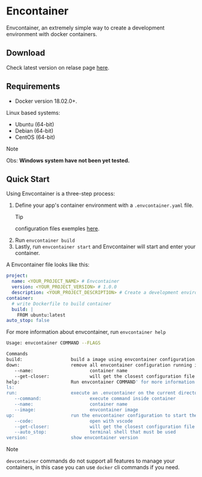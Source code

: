 # Encontainer
Envcontainer, an extremely simple way to create a development environment with docker containers.

## Download
Check latest version on relase page [here](https://github.com/ErickMaria/envcontainer/releases).

## Requirements

- Docker version 18.02.0+.

Linux based systems:
- Ubuntu (64-bit)
- Debian (64-bit)
- CentOS (64-bit)
> [!NOTE] 
> Obs: **Windows system have not been yet tested.**


## Quick Start

Using Envcontainer is a three-step process:

1. Define your app's container environment with a `.envcontainer.yaml` file.
    > [!TIP]
    > configuration files exemples [here](docs/configuration-files/READMED.md).
2. Run `envcontainer build`
3. Lastly, run `envcontainer start` and Envcontainer will start and enter your container.

A Envcontainer file looks like this:

```yaml
project:
  name: <YOUR_PROJECT_NAME> # Envcontainer
  version: <YOUR_PROJECT_VERSION> # 1.0.0
  description: <YOUR_PROJECT_DESCRIPTION> # Create a development environment for Envcontainer Application.
container:
  # write Dockerfile to build container
  build: |
    FROM ubuntu:latest
auto_stop: false

```
For more information about envcontainer, run `envcontainer help` 
 
 ```bash
Usage: envcontainer COMMAND --FLAGS

Commands
build:                  build a image using envcontainer configuration in the current directory
down:                   remove all envcontainer configuration running in the current directory
    --name:                     container name
    --get-closer:               will get the closest configuration file and remove all envcontainer
help:                   Run envcontainer COMMAND' for more information on a command. See: 'envcontainer help'
ls:     
run:                    execute an .envcontainer on the current directory without saving it locally
    --command:                  execute command inside container
    --name:                     container name
    --image:                    envcontainer image
up:                     run the envcontainer configuration to start the container and link it to the current directory
    --code:                     open with vscode
    --get-closer:               will get the closest configuration file to run a new container
    --auto_stop:                terminal shell that must be used
version:                show envcontainer version
```

> [!NOTE] 
> `devcontainer` commands do not support all features to manage your containers, in this case you can use `docker` cli commands if you need.